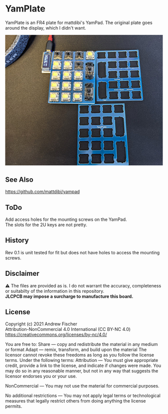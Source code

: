 # YamPlate

YamPlate is an FR4 plate for mattdibi's YamPad. The original plate goes around the display, which I didn't want.
<p align="center">
<img src="img/YamPlate.jpg" alt="YamPlate PCBs" width="600"/>
</p>

## See Also
https://github.com/mattdibi/yampad

## ToDo
Add access holes for the mounting screws on the YamPad.<br>
The slots for the 2U keys are not pretty. 

## History
Rev 0.1 is unit tested for fit but does not have holes to access the mounting screws. 

## Disclaimer
:warning:  The files are provided as is.  I do not warrant the accuracy, completeness or suitabilty of the information in this repository. <br>
<b>JLCPCB may impose a surcharge to manufacture this board. </b>

## License

Copyright (c) 2021 Andrew Fischer <br>
Attribution-NonCommercial 4.0 International (CC BY-NC 4.0)
https://creativecommons.org/licenses/by-nc/4.0/

You are free to:
Share — copy and redistribute the material in any medium or format
Adapt — remix, transform, and build upon the material
The licensor cannot revoke these freedoms as long as you follow the license terms.
Under the following terms:
Attribution — You must give appropriate credit, provide a link to the license, and indicate if changes were made. You may do so in any reasonable manner, but not in any way that suggests the licensor endorses you or your use.

NonCommercial — You may not use the material for commercial purposes.

No additional restrictions — You may not apply legal terms or technological measures that legally restrict others from doing anything the license permits.

